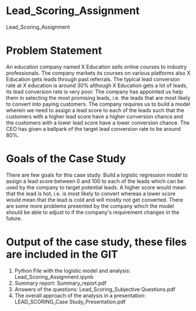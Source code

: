 # Lead_Scoring_Assignment
Lead_Scoring_Assignment

# Problem Statement
An education company named X Education sells online courses to industry professionals. The company markets its courses on various platforms also X Education gets leads through past referrals. The typical lead conversion rate at X education is around 30% although X Education gets a lot of leads, its lead conversion rate is very poor. The company has appointed us help them in selecting the most promising leads, i.e. the leads that are most likely to convert into paying customers. The company requires us to build a model wherein we need to assign a lead score to each of the leads such that the customers with a higher lead score have a higher conversion chance and the customers with a lower lead score have a lower conversion chance. The CEO has given a ballpark of the target lead conversion rate to be around 80%.

# Goals of the Case Study
There are few goals for this case study:
Build a logistic regression model to assign a lead score between 0 and 100 to each of the leads which can be used by the company to target potential leads. A higher score would mean that the lead is hot, i.e. is most likely to convert whereas a lower score would mean that the lead is cold and will mostly not get converted.
There are some more problems presented by the company which the model should be able to adjust to if the company's requirement changes in the future.


# Output of the case study, these files are included in the GIT
1. Python File with the logistic model and analysis: Lead_Scoring_Assignment.ipynb
2. Summary report: Summary_report.pdf
3. Answers of the questions: Lead_Scoring_Subjective Questions.pdf
4. The overall approach of the analysis in a presentation: LEAD_SCORING_Case Study_Presentation.pdf
